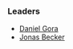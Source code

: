 ### Leaders
* [Daniel Gora](mailto:danielgora@owasp.org)
* [Jonas Becker](mailto:jonas.becker@owasp.org)
